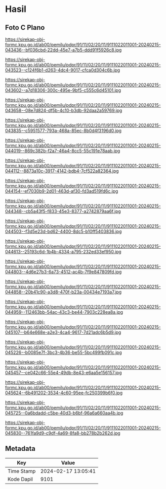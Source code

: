 # Hasil

## Foto C Plano

https://sirekap-obj-formc.kpu.go.id/ab00/pemilu/pdpr/91/11/02/20/11/9111022011001-20240215-043436--bf036cbd-22dd-45e7-a7b5-ddd91f5926c8.jpg

https://sirekap-obj-formc.kpu.go.id/ab00/pemilu/pdpr/91/11/02/20/11/9111022011001-20240215-043523--c124f6b1-d263-4dc4-9017-cfca0d304c6b.jpg

https://sirekap-obj-formc.kpu.go.id/ab00/pemilu/pdpr/91/11/02/20/11/9111022011001-20240215-043602--a7d18306-300c-495e-9bf5-c555c6d45101.jpg

https://sirekap-obj-formc.kpu.go.id/ab00/pemilu/pdpr/91/11/02/20/11/9111022011001-20240215-043658--08e7d824-df5b-4c10-b3db-92daa2a59769.jpg

https://sirekap-obj-formc.kpu.go.id/ab00/pemilu/pdpr/91/11/02/20/11/9111022011001-20240215-043835--c5951577-793a-468a-85ec-8b0d4f3196d0.jpg

https://sirekap-obj-formc.kpu.go.id/ab00/pemilu/pdpr/91/11/02/20/11/9111022011001-20240215-044019--869c382b-f2a7-46a4-8cc5-55c191e78aab.jpg

https://sirekap-obj-formc.kpu.go.id/ab00/pemilu/pdpr/91/11/02/20/11/9111022011001-20240215-044112--8873a10c-3917-4142-bdb4-7cf522a82364.jpg

https://sirekap-obj-formc.kpu.go.id/ab00/pemilu/pdpr/91/11/02/20/11/9111022011001-20240215-044154--ef7030b9-2d01-463d-af30-fd3ad519fd6c.jpg

https://sirekap-obj-formc.kpu.go.id/ab00/pemilu/pdpr/91/11/02/20/11/9111022011001-20240215-044348--cb5a43f5-f833-45e3-8377-a2742879aa6f.jpg

https://sirekap-obj-formc.kpu.go.id/ab00/pemilu/pdpr/91/11/02/20/11/9111022011001-20240215-044503--f3d5e23d-bd62-4400-8dc5-b10ff5403836.jpg

https://sirekap-obj-formc.kpu.go.id/ab00/pemilu/pdpr/91/11/02/20/11/9111022011001-20240215-044613--25193c6d-1b4b-4334-a795-232ed33ef950.jpg

https://sirekap-obj-formc.kpu.go.id/ab00/pemilu/pdpr/91/11/02/20/11/9111022011001-20240215-044803--4d6e27b3-6a73-4512-ac4b-7f9e847809fd.jpg

https://sirekap-obj-formc.kpu.go.id/ab00/pemilu/pdpr/91/11/02/20/11/9111022011001-20240215-044858--20b41c90-a3d8-470f-b23a-00434e7193a7.jpg

https://sirekap-obj-formc.kpu.go.id/ab00/pemilu/pdpr/91/11/02/20/11/9111022011001-20240215-044959--112463bb-54ac-43c3-be44-7903c228ea8a.jpg

https://sirekap-obj-formc.kpu.go.id/ab00/pemilu/pdpr/91/11/02/20/11/9111022011001-20240215-045107--b64e668e-a2e3-4ca4-9617-7d21adc6b5d9.jpg

https://sirekap-obj-formc.kpu.go.id/ab00/pemilu/pdpr/91/11/02/20/11/9111022011001-20240215-045226--b0085e7f-3bc3-4b36-be55-5bc499fb091c.jpg

https://sirekap-obj-formc.kpu.go.id/ab00/pemilu/pdpr/91/11/02/20/11/9111022011001-20240215-045457--ce042c66-55e4-49db-8e43-e6aa5e156157.jpg

https://sirekap-obj-formc.kpu.go.id/ab00/pemilu/pdpr/91/11/02/20/11/9111022011001-20240215-045624--6b491202-3534-4c60-95ee-fc250399b6f0.jpg

https://sirekap-obj-formc.kpu.go.id/ab00/pemilu/pdpr/91/11/02/20/11/9111022011001-20240215-045725--0a6bdadd-c5be-40d3-b6bf-96a6a660aa4b.jpg

https://sirekap-obj-formc.kpu.go.id/ab00/pemilu/pdpr/91/11/02/20/11/9111022011001-20240215-045830--761fa9d9-c9df-4a69-8fa8-bb278b2b262d.jpg


## Metadata

| Key        | Value               |
| ---------- | ------------------- |
| Time Stamp | 2024-02-17 13:05:41 |
| Kode Dapil | 9101                |



